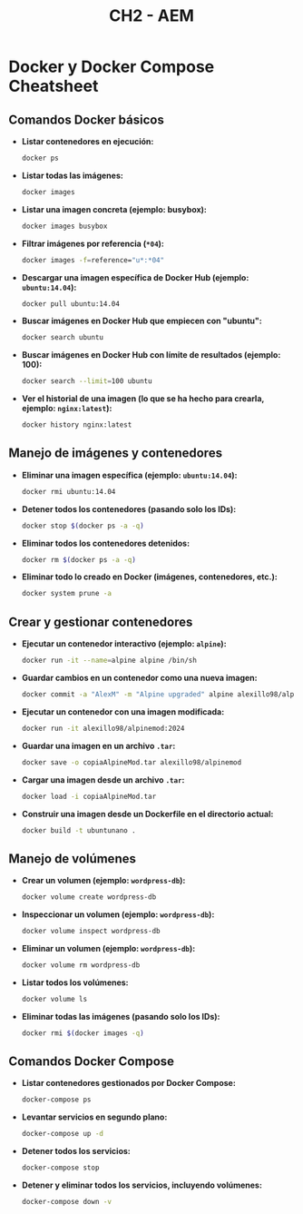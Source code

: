 ﻿---
title: 'CH2 - AEM'
---

# Docker y Docker Compose Cheatsheet


## Comandos Docker básicos


- **Listar contenedores en ejecución:**
  ```bash
  docker ps
  ```


- **Listar todas las imágenes:**
  ```bash
  docker images
  ```


- **Listar una imagen concreta (ejemplo: busybox):**
  ```bash
  docker images busybox
  ```


- **Filtrar imágenes por referencia (`*04`):**
  ```bash
  docker images -f=reference="u*:*04"
  ```


- **Descargar una imagen específica de Docker Hub (ejemplo: `ubuntu:14.04`):**
  ```bash
  docker pull ubuntu:14.04
  ```


- **Buscar imágenes en Docker Hub que empiecen con "ubuntu":**
  ```bash
  docker search ubuntu
  ```


- **Buscar imágenes en Docker Hub con límite de resultados (ejemplo: 100):**
  ```bash
  docker search --limit=100 ubuntu
  ```


- **Ver el historial de una imagen (lo que se ha hecho para crearla, ejemplo: `nginx:latest`):**
  ```bash
  docker history nginx:latest
  ```


## Manejo de imágenes y contenedores


- **Eliminar una imagen específica (ejemplo: `ubuntu:14.04`):**
  ```bash
  docker rmi ubuntu:14.04
  ```


- **Detener todos los contenedores (pasando solo los IDs):**
  ```bash
  docker stop $(docker ps -a -q)
  ```


- **Eliminar todos los contenedores detenidos:**
  ```bash
  docker rm $(docker ps -a -q)
  ```


- **Eliminar todo lo creado en Docker (imágenes, contenedores, etc.):**
  ```bash
  docker system prune -a
  ```


## Crear y gestionar contenedores


- **Ejecutar un contenedor interactivo (ejemplo: `alpine`):**
  ```bash
  docker run -it --name=alpine alpine /bin/sh
  ```


- **Guardar cambios en un contenedor como una nueva imagen:**
  ```bash
  docker commit -a "AlexM" -m "Alpine upgraded" alpine alexillo98/alpinemod:2024
  ```


- **Ejecutar un contenedor con una imagen modificada:**
  ```bash
  docker run -it alexillo98/alpinemod:2024
  ```


- **Guardar una imagen en un archivo `.tar`:**
  ```bash
  docker save -o copiaAlpineMod.tar alexillo98/alpinemod
  ```


- **Cargar una imagen desde un archivo `.tar`:**
  ```bash
  docker load -i copiaAlpineMod.tar
  ```


- **Construir una imagen desde un Dockerfile en el directorio actual:**
  ```bash
  docker build -t ubuntunano .
  ```


## Manejo de volúmenes


- **Crear un volumen (ejemplo: `wordpress-db`):**
  ```bash
  docker volume create wordpress-db
  ```


- **Inspeccionar un volumen (ejemplo: `wordpress-db`):**
  ```bash
  docker volume inspect wordpress-db
  ```


- **Eliminar un volumen (ejemplo: `wordpress-db`):**
  ```bash
  docker volume rm wordpress-db
  ```


- **Listar todos los volúmenes:**
  ```bash
  docker volume ls
  ```


- **Eliminar todas las imágenes (pasando solo los IDs):**
  ```bash
  docker rmi $(docker images -q)
  ```


## Comandos Docker Compose


- **Listar contenedores gestionados por Docker Compose:**
  ```bash
  docker-compose ps
  ```


- **Levantar servicios en segundo plano:**
  ```bash
  docker-compose up -d
  ```


- **Detener todos los servicios:**
  ```bash
  docker-compose stop
  ```


- **Detener y eliminar todos los servicios, incluyendo volúmenes:**
  ```bash
  docker-compose down -v
  ```
